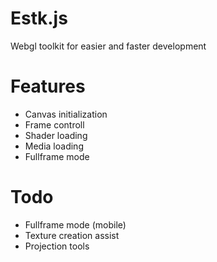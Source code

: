 Estk.js
=======

Webgl toolkit for easier and faster development

Features
========
 * Canvas initialization
 * Frame controll
 * Shader loading
 * Media loading
 * Fullframe mode

Todo
====
 * Fullframe mode (mobile)
 * Texture creation assist
 * Projection tools

